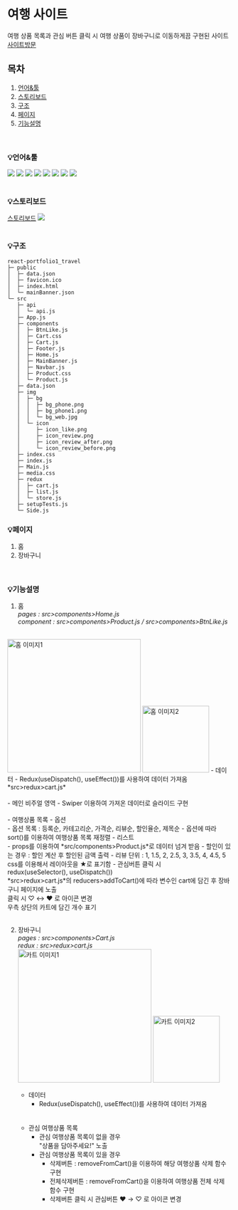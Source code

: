 # 여행 사이트
여행 상품 목록과 관심 버튼 클릭 시 여행 상품이 장바구니로 이동하게끔 구현된 사이트<br />
[사이트방문](http://ys-react-travel2.s3-website.ap-northeast-2.amazonaws.com/)
## 목차
1. [언어&#x0026;툴](#언어&툴)
2. [스토리보드](#스토리보드)
3. [구조](#구조)
4. [페이지](#페이지)
5. [기능설명](#기능설명)

<br />

### 💡언어&#x0026;툴
<img src="https://img.shields.io/badge/HTML5-E34F26?style=E34F26&logo=HTML5&logoColor=fff"/> <img src="https://img.shields.io/badge/CSS3-1572B6?style=1572B6&logo=CSS3&logoColor=fff"/> <img src="https://img.shields.io/badge/JavaScript-F7DF1E?style=F7DF1E&logo=JavaScript&logoColor=333"/> <img src="https://img.shields.io/badge/Node.js-339933?style=339933&logo=Node.js&logoColor=fff"/> <img src="https://img.shields.io/badge/npm-CB3837?style=CB3837&logo=npm&logoColor=fff"/> <img src="https://img.shields.io/badge/React-61DAFB?style=61DAFB&logo=React&logoColor=fff"/> <img src="https://img.shields.io/badge/Redux-764ABC?style=764ABC&logo=Redux&logoColor=fff"/> <img src="https://img.shields.io/badge/vercel-000000?style=000000&logo=vercel&logoColor=fff"/>
<br />
<br />

### 💡스토리보드
[스토리보드](https://www.figma.com/file/RqsSkB3KWHsYogsMbICpse/%EB%A6%AC%EC%95%A1%ED%8A%B8%ED%8F%AC%ED%8A%B8%ED%8F%B4%EB%A6%AC%EC%98%A41-%EC%97%AC%ED%96%89%EC%83%81%ED%92%88%EC%82%AC%EC%9D%B4%ED%8A%B8?node-id=0-1&t=07KLDKB0D2u0bcnm-0)
<img src="https://img.shields.io/badge/figma-F24E1E?style=000000&logo=figma&logoColor=fff"/>
<br />
<br />

### 💡구조
```
react-portfolio1_travel
├─ public
│  ├─ data.json
│  ├─ favicon.ico
│  ├─ index.html
│  └─ mainBanner.json
└─ src
   ├─ api
   │  └─ api.js
   ├─ App.js
   ├─ components
   │  ├─ BtnLike.js
   │  ├─ Cart.css
   │  ├─ Cart.js
   │  ├─ Footer.js
   │  ├─ Home.js
   │  ├─ MainBanner.js
   │  ├─ Navbar.js
   │  ├─ Product.css
   │  └─ Product.js
   ├─ data.json
   ├─ img
   │  ├─ bg
   │  │  ├─ bg_phone.png
   │  │  ├─ bg_phone1.png
   │  │  └─ bg_web.jpg
   │  └─ icon
   │     ├─ icon_like.png
   │     ├─ icon_review.png
   │     ├─ icon_review_after.png
   │     └─ icon_review_before.png
   ├─ index.css
   ├─ index.js
   ├─ Main.js
   ├─ media.css
   ├─ redux
   │  ├─ cart.js
   │  ├─ list.js
   │  └─ store.js
   ├─ setupTests.js
   └─ Side.js

```

### 💡페이지
  1. 홈
  2. 장바구니
<br />

### 💡기능설명
  1. 홈<br />
  *pages : src>components>Home.js*<br />
  *component : src>components>Product.js / src>components>BtnLike.js*
  <br />
    <img src="https://ys-react-travel2.s3.ap-northeast-2.amazonaws.com/git/home1.png" alt="홈 이미지1" width="300" />
    <img src="https://ys-react-travel2.s3.ap-northeast-2.amazonaws.com/git/home2.png" alt="홈 이미지2" width="150" />
      - 데이터
        - Redux(useDispatch(), useEffect())를 사용하여 데이터 가져옴<br />
          *src>redux>cart.js*
      <br /><br />
      - 메인 비주얼 영역
        - Swiper 이용하여 가져온 데이터로 슬라이드 구현
      <br /><br />
      - 여행상품 목록
        - 옵션
        <br />
          - 옵션 목록 : 등록순, 카테고리순, 가격순, 리뷰순, 할인율순, 제목순
          - 옵션에 따라 sort()를 이용하여 여행상품 목록 재정렬
        - 리스트
        <br />
          - props를 이용하여 *src/components>Product.js*로 데이터 넘겨 받음
          - 할인이 있는 경우 : 할인 계산 후 할인된 금액 출력
          - 리뷰 단위 : 1, 1.5, 2, 2.5, 3, 3.5, 4, 4.5, 5<br />
            css를 이용해서 레이아웃을 ★로 표기함
          - 관심버튼 클릭 시<br />
            redux(useSelector(), useDispatch())<br />
            *src>redux>cart.js*의 reducers>addToCart()에 따라 변수인 cart에 담긴 후 장바구니 페이지에 노출<br />
            클릭 시 ♡ ↔ ♥ 로 아이콘 변경<br />
            우측 상단의 카트에 담긴 개수 표기            
<br />
<br />

  2. 장바구니<br/>
    *pages : src>components>Cart.js* <br />
    *redux : src>redux>cart.js*
    <br />
    <img src="https://ys-react-travel2.s3.ap-northeast-2.amazonaws.com/git/cart1.png" alt="카트 이미지1" width="300" />
    <img src="https://ys-react-travel2.s3.ap-northeast-2.amazonaws.com/git/cart2.png" alt="카트 이미지2" width="150" />

      - 데이터
        - Redux(useDispatch(), useEffect())를 사용하여 데이터 가져옴<br />
        <br /><br />
      - 관심 여행상품 목록
        - 관심 여행상품 목록이 없을 경우<br />
          "상품을 담아주세요!" 노출
        - 관심 여행상품 목록이 있을 경우<br />
          - 삭제버튼 : removeFromCart()을 이용하여 해당 여행상품 삭제 함수 구현
          - 전체삭제버튼 : removeFromCart()을 이용하여 여행상품 전체 삭제 함수 구현
          - 삭제버튼 클릭 시 관심버튼 ♥ → ♡ 로 아이콘 변경
          
        
